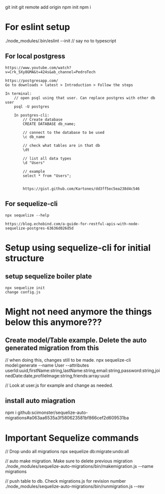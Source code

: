 git init
git remote add origin
npm init
npm i

# For eslint setup
./node_modules/.bin/eslint --init          // say no to typescript

## For local postgress
    https://www.youtube.com/watch?v=Crk_5Xy8GMA&t=424s&ab_channel=PedroTech

    https://postgresapp.com/ 
    Go to downloads > latest > Introduction > Follow the steps

    In terminal:
        // open psql using that user. Can replace postgres with other db user
        psql -U postgres                   

        In postgres-cli:
            // Create database
            CREATE DATABASE db_name;

            // connect to the database to be used
            \c db_name

            // check what tables are in that db
            \dt

            // list all data types
            \d "Users"

            // example
            select * from "Users";


            https://gist.github.com/Kartones/dd3ff5ec5ea238d4c546

## For sequelize-cli 
    npx sequelize --help

    https://blog.echobind.com/a-guide-for-restful-apis-with-node-sequelize-postgres-63636d026d5d


# Setup using sequelize-cli for initial structure
## setup sequelize boiler plate
    npx sequelize init
    change config.js






# Might not need anymore the things below this anymore???
## Create model/Table example. Delete the auto generated migration from this
// when doing this, changes still to be made.
npx sequelize-cli model:generate --name User --attributes userId:uuid,firstName:string,lastName:string,email:string,password:string,joinedDate:date,profileImage:string,friends:array:uuid

// Look at user.js for example and change as needed.

## install auto miagration
npm i github:scimonster/sequelize-auto-migrations#a063aa6535a3f580623581bf866cef2d609531ba

# Important Sequelize commands

// Drop undo all migrations
npx sequelize db:migrate:undo:all

// auto make migration. Make sure to delete previous migration
./node_modules/sequelize-auto-migrations/bin/makemigration.js --name migrations

// push table to db. Check migrations.js for revision number
./node_modules/sequelize-auto-migrations/bin/runmigration.js --rev <revNum>